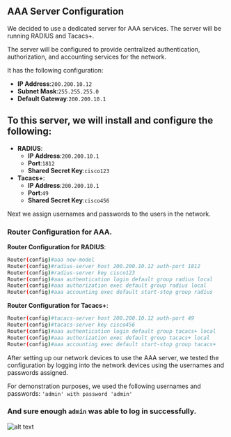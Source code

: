 ## AAA Server Configuration

We decided to use a dedicated server for AAA services. The server will be running RADIUS and Tacacs+.

 The server will be configured to provide centralized authentication, authorization, and accounting services for the network.

It has the following configuration:

 - **IP Address**:`200.200.10.12`
 - **Subnet Mask**:`255.255.255.0`
 - **Default Gateway**:`200.200.10.1`

 ## To this server, we will install and configure the following:
 - **RADIUS**:
   - **IP Address**:` 200.200.10.1  `
   - **Port**:`1812`
   - **Shared Secret Key**:`cisco123`
- **Tacacs+**:
   - **IP Address**:`200.200.10.1`
   - **Port**:`49`
   - **Shared Secret Key**:`cisco456`


Next we assign usernames and passwords to the users in the network.

### Router Configuration for AAA.

**Router Configuration for RADIUS**:

```bash
Router(config)#aaa new-model
Router(config)#radius-server host 200.200.10.12 auth-port 1812 
Router(config)#radius-server key cisco123
Router(config)#aaa authentication login default group radius local
Router(config)#aaa authorization exec default group radius local
Router(config)#aaa accounting exec default start-stop group radius
```

**Router Configuration for Tacacs+**:

```bash
Router(config)#tacacs-server host 200.200.10.12 auth-port 49 
Router(config)#tacacs-server key cisco456
Router(config)#aaa authentication login default group tacacs+ local
Router(config)#aaa authorization exec default group tacacs+ local
Router(config)#aaa accounting exec default start-stop group tacacs+
```

After setting up our network devices to use the AAA server, we tested the configuration by logging into the network devices using the usernames and passwords assigned.

For demonstration purposes, we used the following usernames and passwords:
`'admin' with password 'admin'`

### And sure enough `admin` was able to log in successfully.

![alt text](userlogin.png)